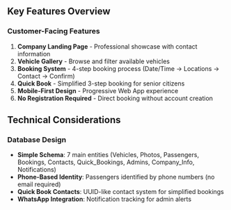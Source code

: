 ## Key Features Overview

### Customer-Facing Features
1. **Company Landing Page** - Professional showcase with contact information
2. **Vehicle Gallery** - Browse and filter available vehicles
3. **Booking System** - 4-step booking process (Date/Time → Locations → Contact → Confirm)
4. **Quick Book** - Simplified 3-step booking for senior citizens
5. **Mobile-First Design** - Progressive Web App experience
6. **No Registration Required** - Direct booking without account creation

## Technical Considerations

### Database Design
- **Simple Schema**: 7 main entities (Vehicles, Photos, Passengers, Bookings, Contacts, Quick_Bookings, Admins, Company_Info, Notifications)
- **Phone-Based Identity**: Passengers identified by phone numbers (no email required)
- **Quick Book Contacts**: UUID-like contact system for simplified bookings
- **WhatsApp Integration**: Notification tracking for admin alerts
